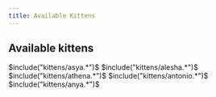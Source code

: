 ```yaml
---
title: Available Kittens
---
```


<h2 class="available">Available kittens</h2>

<table class="kittens">
$include("kittens/asya.*")$
$include("kittens/alesha.*")$
$include("kittens/athena.*")$
$include("kittens/antonio.*")$
$include("kittens/anya.*")$
</table>
